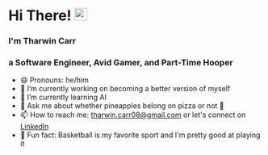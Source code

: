 <h1> Hi There! <img src='https://raw.githubusercontent.com/MartinHeinz/MartinHeinz/master/wave.gif' style='height:25px;' /></h1>

<h3>I'm Tharwin Carr</h3>
<h3>a Software Engineer, Avid Gamer, and Part-Time Hooper</h3>

- 😄 Pronouns: he/him
- 🔭 I’m currently working on becoming a better version of myself
- 🌱 I’m currently learning AI
- 💬 Ask me about whether pineapples belong on pizza or not 👀
- 📫 How to reach me: <a href='mailto: tharwin.carr08@gmail.com'>tharwin.carr08@gmail.com<a/> or let's connect on <a href='https://www.linkedin.com/in/tharwin-carr/'>LinkedIn</a>
- 🏀 Fun fact: Basketball is my favorite sport and I'm pretty good at playing it
